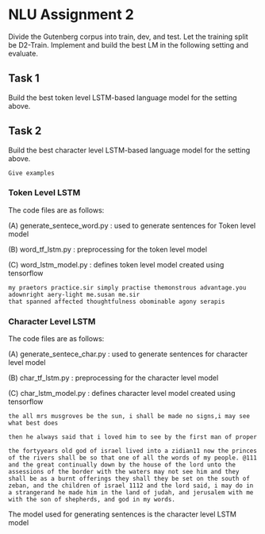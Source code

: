 # NLU Assignment 2 

Divide the Gutenberg corpus into train, dev, and test. Let the training split be D2-Train. Implement and build the best LM in the following setting and evaluate.

## Task 1

Build the best token level LSTM-based language model for the setting above.


## Task 2

Build the best character level LSTM-based language model for the setting above.

```
Give examples
```

### Token Level LSTM
The code files are as follows:

(A) generate_sentece_word.py : used to generate sentences for Token level model

(B) word_tf_lstm.py          : preprocessing for the token level model

(C) word_lstm_model.py       : defines token level model created using tensorflow

```
my praetors practice.sir simply practise themonstrous advantage.you adownright aery-light me.susan me.sir
that spanned affected thoughtfulness obominable agony serapis
```

### Character Level LSTM
The code files are as follows:

(A) generate_sentece_char.py : used to generate sentences for character level model

(B) char_tf_lstm.py          : preprocessing for the character level model

(C) char_lstm_model.py       : defines character level model created using tensorflow

```
the all mrs musgroves be the sun, i shall be made no signs,i may see what best does

then he always said that i loved him to see by the first man of proper

the fortyyears old god of israel lived into a zidian11 now the princes of the rivers shall be so that one of all the words of my people. @111 and the great continually down by the house of the lord unto the assessions of the border with the waters may not see him and they shall be as a burnt offerings they shall they be set on the south of zeban, and the children of israel 1112 and the lord said, i may do in a strangerand he made him in the land of judah, and jerusalem with me with the son of shepherds, and god in my words.
```

The model used for generating sentences is the character level LSTM model
